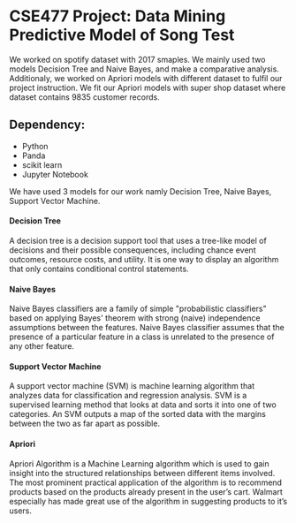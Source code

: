 # CSE477 Project: Data Mining Predictive Model of Song Test
We worked on spotify dataset with 2017 smaples. We mainly used two models Decision Tree and Naive Bayes, and make a comparative analysis. 
Additionaly, we worked on Apriori models with different dataset to fulfil our project instruction. 
We fit our Apriori models with super shop dataset where dataset contains 9835 customer records. 

## Dependency: 
* Python 
* Panda
* scikit learn
* Jupyter Notebook


We have used 3 models for our work namly Decision Tree,  Naive Bayes, Support Vector Machine.
#### Decision Tree
A decision tree is a decision support tool that uses a tree-like model of decisions and their possible consequences, including chance event outcomes, resource costs, and utility. It is one way to display an algorithm that only contains conditional control statements.

#### Naive Bayes
Naive Bayes classifiers are a family of simple "probabilistic classifiers" based on applying Bayes' theorem with strong (naive) independence assumptions between the features. Naive Bayes classifier assumes that the presence of a particular feature in a class is unrelated to the presence of any other feature.

#### Support Vector Machine 
A support vector machine (SVM) is machine learning algorithm that analyzes data for classification and regression analysis. SVM is a supervised learning method that looks at data and sorts it into one of two categories. An SVM outputs a map of the sorted data with the margins between the two as far apart as possible. 

#### Apriori
Apriori Algorithm is a Machine Learning algorithm which is used to gain insight into the structured relationships between different items involved. The most prominent practical application of the algorithm is to recommend products based on the products already present in the user’s cart. Walmart especially has made great use of the algorithm in suggesting products to it’s users.

